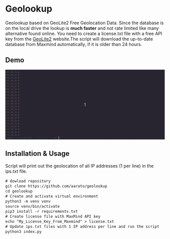 # Geolookup
Geolookup based on GeoLite2 Free Geolocation Data. Since the database is on the local drive the lookup is **much faster** and not rate limited like many alternative found online.
You need to create a license.txt file with a free API key from the [GeoLite2](https://dev.maxmind.com/geoip/geolite2-free-geolocation-data) website.The script will download the up-to-date database from Maxmind automatically, if it is older than 24 hours.

## Demo
![Alt Text](demo.gif)


## Installation & Usage
Script will print out the geolocation of all IP addresses (1 per line) in the ips.txt file.

```
# dowload repository
git clone https://github.com/aarato/geolookup
cd geolookup
# Create and activate virtual environment
python3 -m venv venv
source venv/bin/activate
pip3 install -r requirements.txt
# Create license file with MaxMind API key
echo "My_License_Key_From_Maxmind" > license.txt
# Update ips.txt files with 1 IP address per line and run the script
python3 index.py
```
